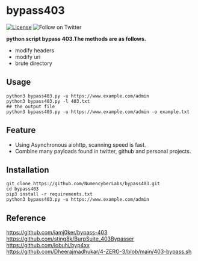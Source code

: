 # bypass403
[![License](https://img.shields.io/badge/license-MIT-_red.svg)](https://opensource.org/licenses/MIT)
![Follow on Twitter](https://img.shields.io/twitter/follow/numencyber?style=social)

**python script bypass 403.The methods are as follows.**
- modify headers
- modify uri
- brute directory

## Usage
```
python3 bypass403.py -u https://www.example.com/admin
python3 bypass403.py -l 403.txt
## the output file
python3 bypass403.py -u https://www.example.com/admin -o example.txt
```

## Feature
- Using Asynchronous aiohttp, scanning speed is fast.
- Combine many payloads found in twitter, github and personal projects.

## Installation
```
git clone https://github.com/NumencyberLabs/bypass403.git
cd bypass403
pip3 install -r requirements.txt
python3 bypass403.py -u https://www.example.com/admin
```

## Reference
https://github.com/iamj0ker/bypass-403  
https://github.com/sting8k/BurpSuite_403Bypasser  
https://github.com/lobuhi/byp4xx  
https://github.com/Dheerajmadhukar/4-ZERO-3/blob/main/403-bypass.sh


